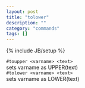 ```yaml
---
layout: post
title: "tolower"
description: ""
category: "commands"
tags: []
---
```

{% include JB/setup %}

`#toupper <varname> <text>`  
  sets varname as UPPER(text)  
`#tolower <varname> <text>`  
  sets varname as LOWER(text)